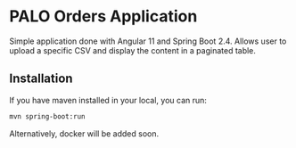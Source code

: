 # PALO Orders Application

Simple application done with Angular 11 and Spring Boot 2.4. Allows user to upload a specific CSV and display the content in a paginated table.

## Installation

If you have maven installed in your local, you can run:

```bash
mvn spring-boot:run
```

Alternatively, docker will be added soon.